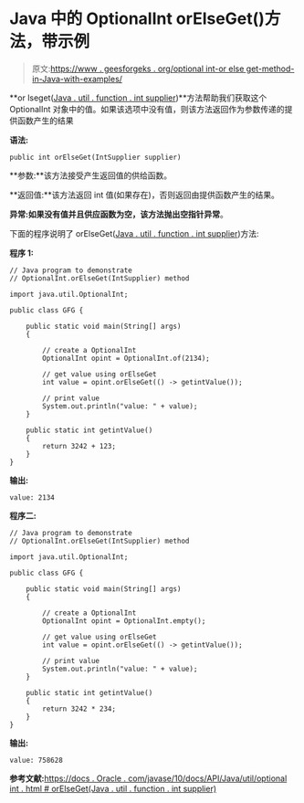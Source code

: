 # Java 中的 OptionalInt orElseGet()方法，带示例

> 原文:[https://www . geesforgeks . org/optional int-or else get-method-in-Java-with-examples/](https://www.geeksforgeeks.org/optionalint-orelseget-method-in-java-with-examples/)

**or lseget([Java . util . function . int supplier](https://www.geeksforgeeks.org/java-8-intsupplier-interface-with-examples/))**方法帮助我们获取这个 OptionalInt 对象中的值。如果该选项中没有值，则该方法返回作为参数传递的提供函数产生的结果

**语法:**

```
public int orElseGet(IntSupplier supplier)

```

**参数:**该方法接受产生返回值的供给函数。

**返回值:**该方法返回 int 值(如果存在)，否则返回由提供函数产生的结果。

**异常:**如果没有值并且供应函数为空，该方法抛出**空指针异常**。

下面的程序说明了 orElseGet([Java . util . function . int supplier](https://www.geeksforgeeks.org/java-8-intsupplier-interface-with-examples/))方法:

**程序 1:**

```
// Java program to demonstrate
// OptionalInt.orElseGet(IntSupplier) method

import java.util.OptionalInt;

public class GFG {

    public static void main(String[] args)
    {

        // create a OptionalInt
        OptionalInt opint = OptionalInt.of(2134);

        // get value using orElseGet
        int value = opint.orElseGet(() -> getintValue());

        // print value
        System.out.println("value: " + value);
    }

    public static int getintValue()
    {
        return 3242 + 123;
    }
}
```

**输出:**

```
value: 2134

```

**程序二:**

```
// Java program to demonstrate
// OptionalInt.orElseGet(IntSupplier) method

import java.util.OptionalInt;

public class GFG {

    public static void main(String[] args)
    {

        // create a OptionalInt
        OptionalInt opint = OptionalInt.empty();

        // get value using orElseGet
        int value = opint.orElseGet(() -> getintValue());

        // print value
        System.out.println("value: " + value);
    }

    public static int getintValue()
    {
        return 3242 * 234;
    }
}
```

**输出:**

```
value: 758628

```

**参考文献:**[https://docs . Oracle . com/javase/10/docs/API/Java/util/optional int . html # orElseGet(Java . util . function . int supplier)](https://docs.oracle.com/javase/10/docs/api/java/util/OptionalInt.html#orElseGet(java.util.function.IntSupplier))